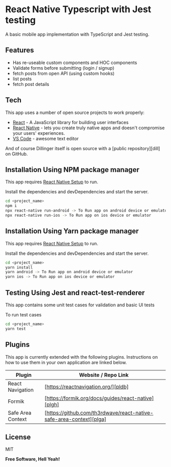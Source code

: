 # React Native Typescript with Jest testing

A basic mobile app implementation with TypeScript and Jest testing.

## Features

- Has re-useable custom components and HOC components
- Validate forms before submitting (login / signup)
- fetch posts from open API (using custom hooks)
- list posts
- fetch post details

## Tech

This app uses a number of open source projects to work properly:

- [React] - A JavaScript library for building user interfaces
- [React Native] - lets you create truly native apps and doesn't compromise your users' experiences.
- [VS Code] - awesome text editor

And of course Dillinger itself is open source with a [public repository][dill]
on GitHub.

## Installation Using NPM package manager

This app requires [React Native Setup](https://reactnative.dev/docs/environment-setup) to run.

Install the dependencies and devDependencies and start the server.

```sh
cd <project_name>
npm i
npx react-native run-android -> To Run app on android device or emulator
npx react-native run-ios -> To Run app on ios device or emulator
```

## Installation Using Yarn package manager

This app requires [React Native Setup](https://reactnative.dev/docs/environment-setup) to run.

Install the dependencies and devDependencies and start the server.

```sh
cd <project_name>
yarn install
yarn android -> To Run app on android device or emulator
yarn ios -> To Run app on ios device or emulator
```

## Testing Using Jest and react-test-renderer

This app contains some unit test cases for validation and basic UI tests

To run test cases

```sh
cd <project_name>
yarn test
```

## Plugins

This app is currently extended with the following plugins.
Instructions on how to use them in your own application are linked below.

| Plugin                   | Website / Repo Link                                                    |
| ------------------------ | ---------------------------------------------------------------------- |
| React Navigation         | [https://reactnavigation.org/][pldb]                                   |
| Formik                   | [https://formik.org/docs/guides/react-native][plgh]                    |
| Safe Area Context        | [https://github.com/th3rdwave/react-native-safe-area-context][plga]    |

## License

MIT

**Free Software, Hell Yeah!**

[//]: # "These are reference links used in the body of this note and get stripped out when the markdown processor does its job. There is no need to format nicely because it shouldn't be seen. Thanks SO - http://stackoverflow.com/questions/4823468/store-comments-in-markdown-syntax"
[node.js]: http://nodejs.org
[vs code]: https://code.visualstudio.com/
[react]: https://reactjs.org/
[react native]: https://reactnative.dev/
[pldb]: https://reactnavigation.org/
[plgh]: https://formik.org/docs/guides/react-native

[PlGa]: <https://github.com/th3rdwave/react-native-safe-area-context][PlGa]>
